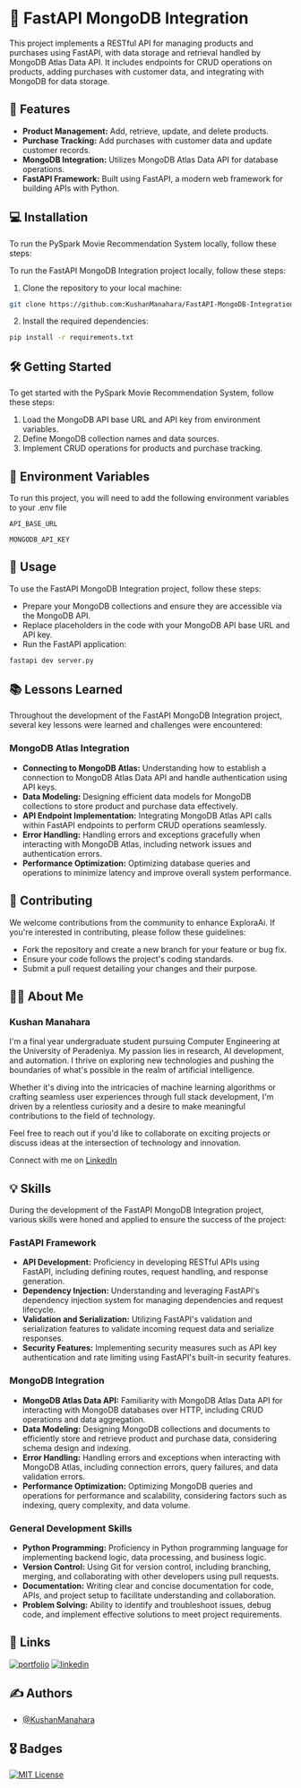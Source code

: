 
# 🚀 FastAPI MongoDB Integration

This project implements a RESTful API for managing products and purchases using FastAPI, with data storage and retrieval handled by MongoDB Atlas Data API. It includes endpoints for CRUD operations on products, adding purchases with customer data, and integrating with MongoDB for data storage.


## 🚀 Features

- **Product Management:** Add, retrieve, update, and delete products.
- **Purchase Tracking:** Add purchases with customer data and update customer records.
- **MongoDB Integration:** Utilizes MongoDB Atlas Data API for database operations.
- **FastAPI Framework:** Built using FastAPI, a modern web framework for building APIs with Python.

## 💻 Installation

To run the PySpark Movie Recommendation System locally, follow these steps:

To run the FastAPI MongoDB Integration project locally, follow these steps:

1. Clone the repository to your local machine:

```bash
git clone https://github.com:KushanManahara/FastAPI-MongoDB-Integration.git
```

2. Install the required dependencies:

```bash
pip install -r requirements.txt
```



## 🛠️ Getting Started

To get started with the PySpark Movie Recommendation System, follow these steps:

1. Load the MongoDB API base URL and API key from environment variables.
2. Define MongoDB collection names and data sources.
3. Implement CRUD operations for products and purchase tracking.

## 🔑 Environment Variables

To run this project, you will need to add the following environment variables to your .env file

`API_BASE_URL`

`MONGODB_API_KEY`

## 🚀 Usage

To use the FastAPI MongoDB Integration project, follow these steps:

- Prepare your MongoDB collections and ensure they are accessible via the MongoDB API.
- Replace placeholders in the code with your MongoDB API base URL and API key.
- Run the FastAPI application:


```python
fastapi dev server.py
```
## 📚 Lessons Learned

Throughout the development of the FastAPI MongoDB Integration project, several key lessons were learned and challenges were encountered:

### MongoDB Atlas Integration

- **Connecting to MongoDB Atlas:** Understanding how to establish a connection to MongoDB Atlas Data API and handle authentication using API keys.
- **Data Modeling:** Designing efficient data models for MongoDB collections to store product and purchase data effectively.
- **API Endpoint Implementation:** Integrating MongoDB Atlas API calls within FastAPI endpoints to perform CRUD operations seamlessly.
- **Error Handling:** Handling errors and exceptions gracefully when interacting with MongoDB Atlas, including network issues and authentication errors.
- **Performance Optimization:** Optimizing database queries and operations to minimize latency and improve overall system performance.
## 🤝 Contributing

We welcome contributions from the community to enhance ExploraAi. If you're interested in contributing, please follow these guidelines:

- Fork the repository and create a new branch for your feature or bug fix.
- Ensure your code follows the project's coding standards.
- Submit a pull request detailing your changes and their purpose.

## 🧑‍💼 About Me
### Kushan Manahara

I'm a final year undergraduate student pursuing Computer Engineering at the University of Peradeniya. My passion lies in research, AI development, and automation. I thrive on exploring new technologies and pushing the boundaries of what's possible in the realm of artificial intelligence.

Whether it's diving into the intricacies of machine learning algorithms or crafting seamless user experiences through full stack development, I'm driven by a relentless curiosity and a desire to make meaningful contributions to the field of technology.

Feel free to reach out if you'd like to collaborate on exciting projects or discuss ideas at the intersection of technology and innovation.

Connect with me on [LinkedIn]([Your_LinkedIn_Profile_URL](https://www.linkedin.com/in/kushan-manahara/))
## 💡 Skills

During the development of the FastAPI MongoDB Integration project, various skills were honed and applied to ensure the success of the project:

### FastAPI Framework

- **API Development:** Proficiency in developing RESTful APIs using FastAPI, including defining routes, request handling, and response generation.
- **Dependency Injection:** Understanding and leveraging FastAPI's dependency injection system for managing dependencies and request lifecycle.
- **Validation and Serialization:** Utilizing FastAPI's validation and serialization features to validate incoming request data and serialize responses.
- **Security Features:** Implementing security measures such as API key authentication and rate limiting using FastAPI's built-in security features.

### MongoDB Integration

- **MongoDB Atlas Data API:** Familiarity with MongoDB Atlas Data API for interacting with MongoDB databases over HTTP, including CRUD operations and data aggregation.
- **Data Modeling:** Designing MongoDB collections and documents to efficiently store and retrieve product and purchase data, considering schema design and indexing.
- **Error Handling:** Handling errors and exceptions when interacting with MongoDB Atlas, including connection errors, query failures, and data validation errors.
- **Performance Optimization:** Optimizing MongoDB queries and operations for performance and scalability, considering factors such as indexing, query complexity, and data volume.

### General Development Skills

- **Python Programming:** Proficiency in Python programming language for implementing backend logic, data processing, and business logic.
- **Version Control:** Using Git for version control, including branching, merging, and collaborating with other developers using pull requests.
- **Documentation:** Writing clear and concise documentation for code, APIs, and project setup to facilitate understanding and collaboration.
- **Problem Solving:** Ability to identify and troubleshoot issues, debug code, and implement effective solutions to meet project requirements.

## 🔗 Links
[![portfolio](https://img.shields.io/badge/my_portfolio-000?style=for-the-badge&logo=ko-fi&logoColor=white)](https://kushan-portfollio.vercel.app/)
[![linkedin](https://img.shields.io/badge/linkedin-0A66C2?style=for-the-badge&logo=linkedin&logoColor=white)](https://www.linkedin.com/in/kushan-manahara/)

## ✍️ Authors
- [@KushanManahara](https://github.com/KushanManahara/)
## 🎖️ Badges
[![MIT License](https://img.shields.io/badge/License-MIT-green.svg)](https://choosealicense.com/licenses/mit/)
